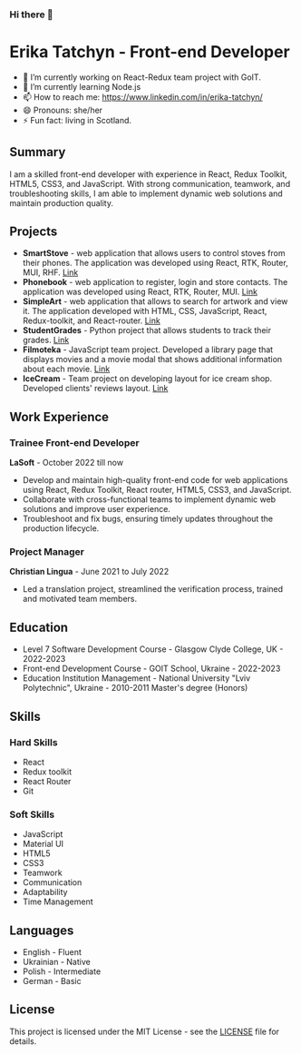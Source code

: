### Hi there 👋

# Erika Tatchyn - Front-end Developer
- 🔭 I’m currently working on React-Redux team project with GoIT.
- 🌱 I’m currently learning Node.js
- 📫 How to reach me: https://www.linkedin.com/in/erika-tatchyn/
- 😄 Pronouns: she/her
- ⚡ Fun fact: living in Scotland.

## Summary

I am a skilled front-end developer with experience in React, Redux Toolkit, HTML5, CSS3, and JavaScript. With strong communication, teamwork, and troubleshooting skills, I am able to implement dynamic web solutions and maintain production quality.

## Projects

- **SmartStove** - web application that allows users to control stoves from their phones. The application was developed using React, RTK, Router, MUI, RHF. [Link](https://github.com/yourusername/smartstove)
- **Phonebook** - web application to register, login and store contacts. The application was developed using React, RTK, Router, MUI. [Link](https://github.com/yourusername/phonebook)
- **SimpleArt** - web application that allows to search for artwork and view it. The application developed with HTML, CSS, JavaScript, React, Redux-toolkit, and React-router. [Link](https://github.com/yourusername/simpleart)
- **StudentGrades** - Python project that allows students to track their grades. [Link](https://github.com/yourusername/studentgrades)
- **Filmoteka** - JavaScript team project. Developed a library page that displays movies and a movie modal that shows additional information about each movie. [Link](https://github.com/yourusername/filmoteka)
- **IceCream** - Team project on developing layout for ice cream shop. Developed clients' reviews layout. [Link](https://github.com/yourusername/icecream)

## Work Experience

### Trainee Front-end Developer
**LaSoft** - October 2022 till now

- Develop and maintain high-quality front-end code for web applications using React, Redux Toolkit, React router, HTML5, CSS3, and JavaScript.
- Collaborate with cross-functional teams to implement dynamic web solutions and improve user experience.
- Troubleshoot and fix bugs, ensuring timely updates throughout the production lifecycle.

### Project Manager
**Christian Lingua** - June 2021 to July 2022

- Led a translation project, streamlined the verification process, trained and motivated team members.

## Education

- Level 7 Software Development Course - Glasgow Clyde College, UK - 2022-2023
- Front-end Development Course - GOIT School, Ukraine - 2022-2023
- Education Institution Management - National University "Lviv Polytechnic", Ukraine - 2010-2011 Master's degree (Honors)

## Skills

### Hard Skills

- React
- Redux toolkit
- React Router
- Git

### Soft Skills

- JavaScript
- Material UI
- HTML5
- CSS3
- Teamwork
- Communication
- Adaptability
- Time Management

## Languages

- English - Fluent
- Ukrainian - Native
- Polish - Intermediate
- German - Basic

## License

This project is licensed under the MIT License - see the [LICENSE](LICENSE) file for details.


